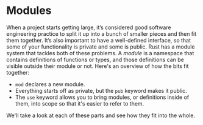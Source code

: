 # Modules

When a project starts getting large, it’s considered good software engineering
practice to split it up into a bunch of smaller pieces and then fit them
together. It’s also important to have a well-defined interface, so that some of
your functionality is private and some is public. Rust has a module system that
tackles both of these problems. A *module* is a namespace that contains
definitions of functions or types, and those definitions can be visible outside
their module or not. Here's an overview of how the bits fit together:

* `mod` declares a new module.
* Everything starts off as private, but the `pub` keyword makes it public.
* The `use` keyword allows you to bring modules, or definitions inside of them,
  into scope so that it's easier to refer to them.

We'll take a look at each of these parts and see how they fit into the whole.
